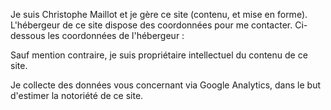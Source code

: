 
Je suis Christophe Maillot et je gère ce site (contenu, et mise en forme). L'hébergeur de ce site dispose des coordonnées pour me contacter. Ci-dessous les coordonnées de l'hébergeur :

Sauf mention contraire, je suis propriétaire intellectuel du contenu de ce site.

Je collecte des données vous concernant via Google Analytics, dans le but d'estimer la notoriété de ce site.
